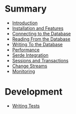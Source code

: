 # Summary

- [Introduction](README.md)
- [Installation and Features](installation_features.md)
- [Connecting to the Database](connecting.md)
- [Reading From the Database](reading.md)
- [Writing To the Database]()
- [Performance]()
- [Serde Integration]()
- [Sessions and Transactions]()
- [Change Streams]()
- [Monitoring]()

# Development

- [Writing Tests]()